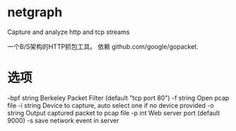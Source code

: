# netgraph
Capture and analyze http and tcp streams

一个B/S架构的HTTP抓包工具。
依赖 github.com/google/gopacket.


# 选项
  -bpf string
        Berkeley Packet Filter (default "tcp port 80")
  -f string
        Open pcap file
  -i string
        Device to capture, auto select one if no device provided
  -o string
        Output captured packet to pcap file
  -p int
        Web server port (default 9000)
  -s    save network event in server
